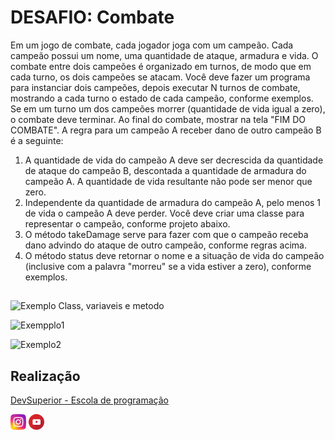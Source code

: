 <h1>DESAFIO: Combate</h1>

Em um jogo de combate, cada jogador joga com um campeão. Cada campeão possui um nome, uma quantidade de ataque, armadura e vida. O combate entre dois campeões é organizado em turnos, de modo que em cada turno, os dois campeões se atacam. Você deve fazer um programa para instanciar dois campeões, depois executar N turnos de combate, mostrando a cada turno o estado de cada campeão, conforme exemplos. Se em um turno um dos campeões morrer (quantidade de vida igual a zero), o combate deve terminar. Ao final do combate, mostrar na tela "FIM DO COMBATE".
A regra para um campeão A receber dano de outro campeão B é a seguinte:

1) A quantidade de vida do campeão A deve ser decrescida da quantidade de ataque do campeão B, descontada a
  quantidade de armadura do campeão A. A quantidade de vida resultante não pode ser menor que zero.
2) Independente da quantidade de armadura do campeão A, pelo menos 1 de vida o campeão A deve perder.
  Você deve criar uma classe para representar o campeão, conforme projeto abaixo.
3) O método takeDamage serve para fazer com que o campeão receba dano advindo do ataque de outro campeão,
  conforme regras acima. 
4) O método status deve retornar o nome e a situação de vida do campeão (inclusive com a palavra "morreu" se
  a vida estiver a zero), conforme exemplos.

##

![Exemplo Class, variaveis e metodo](https://i.imgur.com/kkEzK1y.png)

![Exempplo1](https://i.imgur.com/cfWb8vu.png)

![Exemplo2](https://i.imgur.com/UrCTnbe.png)



## Realização

[DevSuperior - Escola de programação](https://devsuperior.com.br/)

[![DevSuperior no Instagram](https://raw.githubusercontent.com/devsuperior/bds-assets/main/ds/ig-icon.png)](https://instagram.com/devsuperior.ig) ![DevSuperior no Youtube](https://raw.githubusercontent.com/devsuperior/bds-assets/main/ds/yt-icon.png)